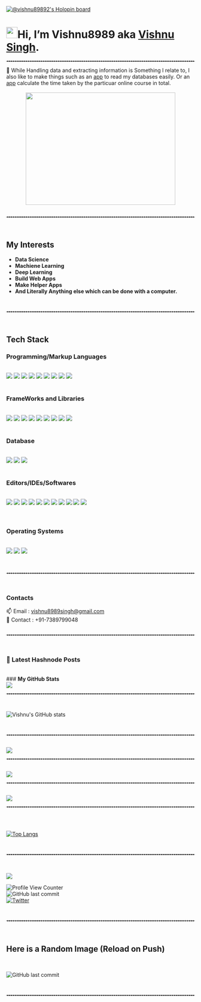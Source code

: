 [![@vishnu89892's Holopin board](https://holopin.me/vishnu89892)](https://holopin.io/@vishnu89892)
# <img src="https://emojis.slackmojis.com/emojis/images/1588177020/8809/wave_hello.gif?1588177020" width="30" height = "30">Hi, I’m Vishnu8989 aka <a href="https://www.linkedin.com/in/vishnu-singh-5b6859196/">Vishnu Singh</a>.</h2>

<hr style="border-top: 1px dashed white;border-bottom: 1px dashed white;">
👀 While Handling data and extracting information is Something I relate to, I also like to make things such as an <a href="https://github.com/Vishnu8989/MYSQL-Database-Viewer">app</a> to read my databases easily. Or an <a href="https://github.com/Vishnu8989/Python-Mini-Projects/tree/master/Time%20Adder">app</a> calculate the time taken by the particuar online course in total.
<br>
<br>

<center>
  <img src='https://i.ibb.co/hXNSjNw/giphy.gif' height = 300px width=400px>
</center>

<br>
<hr style="border-top: 1px dashed white;border-bottom: 1px dashed white;">
<br>

## My Interests

- <b>Data Science
- Machiene Learning
- Deep Learning
- Build Web Apps
- Make Helper Apps
- And Literally Anything else which can be done with a computer.</b>

<br>
<hr style="border-top: 1px dashed white;border-bottom: 1px dashed white;">
<br>

## <b>Tech Stack</b>

### <b>Programming/Markup Languages</b>

<br>
<div>
<img src="https://img.shields.io/badge/Python-FFD43B?style=for-the-badge&logo=python&logoColor=blue">
<img src="https://img.shields.io/badge/C-00599C?style=for-the-badge&logo=c&logoColor=white">
<img src="https://img.shields.io/badge/C%2B%2B-00599C?style=for-the-badge&logo=c%2B%2B&logoColor=white">
<img src="https://img.shields.io/badge/Java-ED8B00?style=for-the-badge&logo=java&logoColor=white">
<img src="https://img.shields.io/badge/CSS3-1572B6?style=for-the-badge&logo=css3&logoColor=white">
<img src="https://img.shields.io/badge/HTML5-E34F26?style=for-the-badge&logo=html5&logoColor=white">
<img src="https://img.shields.io/badge/JavaScript-323330?style=for-the-badge&logo=javascript&logoColor=F7DF1E">
<img src="https://img.shields.io/badge/R-276DC3?style=for-the-badge&logo=r&logoColor=white">
<img src="https://img.shields.io/badge/Markdown-000000?style=for-the-badge&logo=markdown&logoColor=white">
</div>
<br>

### <b>FrameWorks and Libraries</b>

<br>
<div>
<img src="https://img.shields.io/badge/TensorFlow-FF6F00?style=for-the-badge&logo=tensorflow&logoColor=white">
<img src="https://img.shields.io/badge/Keras-D00000?style=for-the-badge&logo=Keras&logoColor=white">
<img src="https://img.shields.io/badge/Numpy-777BB4?style=for-the-badge&logo=numpy&logoColor=white">
<img src="https://img.shields.io/badge/Pandas-2C2D72?style=for-the-badge&logo=pandas&logoColor=white">
<img src="https://img.shields.io/badge/scikit_learn-F7931E?style=for-the-badge&logo=scikit-learn&logoColor=white">
<img src="https://img.shields.io/badge/Django-092E20?style=for-the-badge&logo=django&logoColor=green">
<img src="https://img.shields.io/badge/Flask-000000?style=for-the-badge&logo=flask&logoColor=white">
<img src="https://img.shields.io/badge/Node.js-339933?style=for-the-badge&logo=nodedotjs&logoColor=white">
<img src="https://img.shields.io/badge/React-20232A?style=for-the-badge&logo=react&logoColor=61DAFB">
</div>
<br>

### <b>Database</b>

<br>
<div>
<img src="https://img.shields.io/badge/MySQL-005C84?style=for-the-badge&logo=mysql&logoColor=white">
<img src="https://img.shields.io/badge/Oracle-F80000?style=for-the-badge&logo=Oracle&logoColor=white">
<img src="https://img.shields.io/badge/SQLite-07405E?style=for-the-badge&logo=sqlite&logoColor=white">
</div>
<br>

### <b>Editors/IDEs/Softwares</b>

<br>
<div>
<img src="https://img.shields.io/badge/Atom-66595C?style=for-the-badge&logo=Atom&logoColor=white">
<img src="https://img.shields.io/badge/Colab-F9AB00?style=for-the-badge&logo=googlecolab&color=525252">
<img src="https://img.shields.io/badge/Eclipse-2C2255?style=for-the-badge&logo=eclipse&logoColor=white">
<img src="https://img.shields.io/badge/PyCharm-000000.svg?&style=for-the-badge&logo=PyCharm&logoColor=white">
<img src="https://img.shields.io/badge/RStudio-75AADB?style=for-the-badge&logo=RStudio&logoColor=white">
<img src="https://img.shields.io/badge/Visual_Studio-5C2D91?style=for-the-badge&logo=visual%20studio&logoColor=white">
<img src="https://img.shields.io/badge/Visual_Studio_Code-0078D4?style=for-the-badge&logo=visual%20studio%20code&logoColor=white">
<img src="https://img.shields.io/badge/Google%20Sheets-34A853?style=for-the-badge&logo=google-sheets&logoColor=white">
<img src="https://img.shields.io/badge/Overleaf-47A141?style=for-the-badge&logo=Overleaf&logoColor=white">
<img src="https://img.shields.io/badge/GIT-E44C30?style=for-the-badge&logo=git&logoColor=white">
<img src="https://img.shields.io/badge/GitHub-F4D03F?style=for-the-badge&logo=github&logoColor=#171515">
</div>
<br>
<br>

### <b>Operating Systems</b>

<br>
<div>
<img src="https://img.shields.io/badge/Linux-FCC624?style=for-the-badge&logo=linux&logoColor=black">
<img src="https://img.shields.io/badge/Windows-0078D6?style=for-the-badge&logo=windows&logoColor=white">
<img src="https://img.shields.io/badge/Ubuntu-E95420?style=for-the-badge&logo=ubuntu&logoColor=white">
</div>
<br>
<br>
<hr style="border-top: 1px dashed white;border-bottom: 1px dashed white;">
<br>

### <b>Contacts</b>

📫 Email : vishnu8989singh@gmail.com
<br>
📱 Contact : +91-7389799048
<br>
<br>

<hr style="border-top: 1px dashed white;border-bottom: 1px dashed white;">

<br>

### 📝 Latest Hashnode Posts
<!-- BLOG-POST-LIST:START -->
<!-- BLOG-POST-LIST:END -->

<br>
### <b>My GitHub Stats</b>

<br>

<img src="https://github-profile-summary-cards.vercel.app/api/cards/profile-details?username=Vishnu8989&theme=vue">

<br>
<hr style="border-top: 1px dashed white;border-bottom: 1px dashed white;">
<br>

![Vishnu's GitHub stats](https://github-readme-stats.vercel.app/api?username=vishnu8989&bg_color=30,e96443,904e95&title_color=fff&text_color=fff)

<br>
<hr style="border-top: 1px dashed white;border-bottom: 1px dashed white;">
<br>

<img src="https://github-readme-streak-stats.herokuapp.com/?user=Vishnu8989">

<br>
<hr style="border-top: 1px dashed white;border-bottom: 1px dashed white;">
<br>

<img src="https://activity-graph.herokuapp.com/graph?username=Vishnu8989&theme=minimal">

<br>
<hr style="border-top: 1px dashed white;border-bottom: 1px dashed white;">
<br>

<img src="https://github-profile-trophy.vercel.app/?username=Vishnu8989">

<br>
<hr style="border-top: 1px dashed white;border-bottom: 1px dashed white;">
<br>

<br>

[![Top Langs](https://github-readme-stats.vercel.app/api/top-langs/?username=vishnu8989&layout=compact)](https://github.com/Vishnu8989)

<br>
<hr style="border-top: 1px dashed white;border-bottom: 1px dashed white;">
<br>

<br>

<div>
<img src="https://hits.seeyoufarm.com/api/count/incr/badge.svg?url=https%3A%2F%2Fgithub.com%2F{username}1212%2Fhit-counter">
  
![Profile View Counter](https://komarev.com/ghpvc/?username=Vishnu8989)<br>
![GitHub last commit](https://img.shields.io/github/last-commit/vishnu8989/vishnu8989)<br>
[![Twitter](https://img.shields.io/twitter/url?style=social&url=https%3A%2F%2Ftwitter.com%2FVishnu__Rajawat)](https://twitter.com/intent/tweet?text=Wow:&url=https%3A%2F%2Fgithub.com%2FVishnu8989%2FMYSQL-Database-Viewer)
  
</div>
<br>

<hr style="border-top: 1px dashed white;border-bottom: 1px dashed white;">

<br>

## Here is a Random Image (Reload on Push)

<br>

![GitHub last commit](https://source.unsplash.com/1000x1000/?mountains)

<br>

<hr style="border-top: 1px dashed white;border-bottom: 1px dashed white;">
